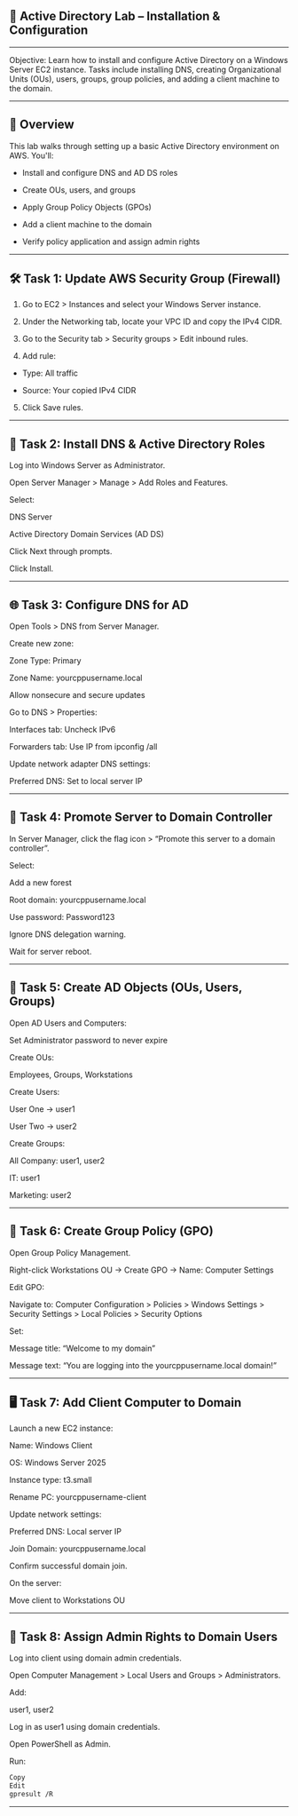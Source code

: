 ## 🏢 Active Directory Lab – Installation & Configuration

---

Objective: Learn how to install and configure Active Directory on a Windows Server EC2 instance. Tasks include installing DNS, creating Organizational Units (OUs), users, groups, group policies, and adding a client machine to the domain.

---

## 📌 Overview
This lab walks through setting up a basic Active Directory environment on AWS. You'll:

- Install and configure DNS and AD DS roles

- Create OUs, users, and groups

- Apply Group Policy Objects (GPOs)

- Add a client machine to the domain

- Verify policy application and assign admin rights

---

## 🛠️ Task 1: Update AWS Security Group (Firewall)
1. Go to EC2 > Instances and select your Windows Server instance.

2. Under the Networking tab, locate your VPC ID and copy the IPv4 CIDR.

3. Go to the Security tab > Security groups > Edit inbound rules.

4. Add rule:

- Type: All traffic

- Source: Your copied IPv4 CIDR

5. Click Save rules.

---

## 📡 Task 2: Install DNS & Active Directory Roles
Log into Windows Server as Administrator.

Open Server Manager > Manage > Add Roles and Features.

Select:

DNS Server

Active Directory Domain Services (AD DS)

Click Next through prompts.

Click Install.

---

## 🌐 Task 3: Configure DNS for AD
Open Tools > DNS from Server Manager.

Create new zone:

Zone Type: Primary

Zone Name: yourcppusername.local

Allow nonsecure and secure updates

Go to DNS > Properties:

Interfaces tab: Uncheck IPv6

Forwarders tab: Use IP from ipconfig /all

Update network adapter DNS settings:

Preferred DNS: Set to local server IP

---

## 🌳 Task 4: Promote Server to Domain Controller
In Server Manager, click the flag icon > “Promote this server to a domain controller”.

Select:

Add a new forest

Root domain: yourcppusername.local

Use password: Password123

Ignore DNS delegation warning.

Wait for server reboot.

---

## 👥 Task 5: Create AD Objects (OUs, Users, Groups)
Open AD Users and Computers:

Set Administrator password to never expire

Create OUs:

Employees, Groups, Workstations

Create Users:

User One → user1

User Two → user2

Create Groups:

All Company: user1, user2

IT: user1

Marketing: user2

---

## 🧩 Task 6: Create Group Policy (GPO)
Open Group Policy Management.

Right-click Workstations OU → Create GPO → Name: Computer Settings

Edit GPO:

Navigate to:
Computer Configuration > Policies > Windows Settings > Security Settings > Local Policies > Security Options

Set:

Message title: “Welcome to my domain”

Message text: “You are logging into the yourcppusername.local domain!”

---

## 🖥️ Task 7: Add Client Computer to Domain
Launch a new EC2 instance:

Name: Windows Client

OS: Windows Server 2025

Instance type: t3.small

Rename PC: yourcppusername-client

Update network settings:

Preferred DNS: Local server IP

Join Domain: yourcppusername.local

Confirm successful domain join.

On the server:

Move client to Workstations OU

---

## 🔐 Task 8: Assign Admin Rights to Domain Users
Log into client using domain admin credentials.

Open Computer Management > Local Users and Groups > Administrators.

Add:

user1, user2

Log in as user1 using domain credentials.

Open PowerShell as Admin.

Run:

``` bash
Copy
Edit
gpresult /R

```

---
